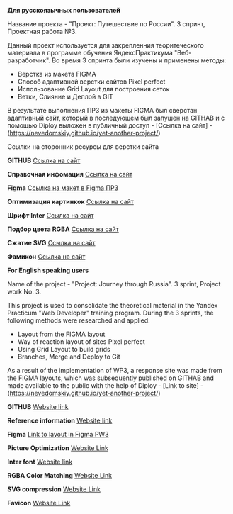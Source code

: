 **Для русскоязычных пользователей**

Название проекта - "Проект: Путешествие по России". 3 спринт, Проектная работа №3.

Данный проект используется для закрепленния теоритеческого материала в программе обучения ЯндексПрактикума "Веб-разработчик". Во время 3 спринта были изучены и применены методы:
- Верстка из макета FIGMA
- Способ адаптивной верстки сайтов Pixel perfect
- Использование Grid Layout для построения сеток
- Ветки, Слияние и Деплой в GIT

В результате выполнения ПР3 из макеты FIGMA был сверстан адаптивный сайт, который в последующем был запушен на GITHAB и с помощью Diploy выложен в публичный доступ - [Ссылка на сайт] - (https://nevedomskiy.github.io/yet-another-project/)

Ссылки на сторонник ресурсы для верстки сайта

**GITHUB**
   [Ссылка на сайт](https://github.com/Nevedomskiy)

   **Справочная инфомация**
   [Ссылка на сайт](https://developer.mozilla.org/ru/docs/Web/CSS)

   **Figma**
   [Ссылка на макет в Figma ПР3](https://www.figma.com/file/5S2WSbEFL6awjVWJ0NWL8Q/Sprint-3_-Russia-_-desktop-%2B-mobile?node-id=28503-0&t=MZRI0fVeLzYs44Bq-0)

   **Оптимизация картинкок**
   [Ссылка на сайт](https://tinypng.com/)

   **Шрифт Inter**
   [Ссылка на сайт](https://rsms.me/inter/)

   **Подбор цвета RGBA**
   [Ссылка на сайт](http://hex2rgba.devoth.com/)

   **Сжатие SVG**
   [Ссылка на сайт](https://jakearchibald.github.io/svgomg/)

   **Фамикон**
   [Ссылка на сайт](https://favicon.io/favicon-generator/)

**For English speaking users**

Name of the project - "Project: Journey through Russia". 3 sprint, Project work No. 3.

This project is used to consolidate the theoretical material in the Yandex Practicum "Web Developer" training program. During the 3 sprints, the following methods were researched and applied:
- Layout from the FIGMA layout
- Way of reaction layout of sites Pixel perfect
- Using Grid Layout to build grids
- Branches, Merge and Deploy to Git

As a result of the implementation of WP3, a response site was made from the FIGMA layouts, which was subsequently published on GITHAB and made available to the public with the help of Diploy - [Link to site] - (https://nevedomskiy.github.io/yet-another-project/)

**GITHUB**
[Website link](https://github.com/Nevedomskiy)

**Reference information**
[Website link](https://developer.mozilla.org/ru/docs/Web/CSS)

**Figma**
[Link to layout in Figma PW3](https://www.figma.com/file/5S2WSbEFL6awjVWJ0NWL8Q/Sprint-3_-Russia-_-desktop-%2B-mobile?node-id=28503-0&t=MZRI0fVeLzYs44Bq-0)

**Picture Optimization**
[Website Link](https://tinypng.com/)

**Inter font**
[Website link](https://rsms.me/inter/)

**RGBA Color Matching**
[Website Link](http://hex2rgba.devoth.com/)

**SVG compression**
[Website Link](https://jakearchibald.github.io/svgomg/)

**Favicon**
[Website Link](https://favicon.io/favicon-generator/)


